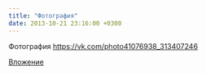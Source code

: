 ```yaml
---
title: "Фотография"
date: 2013-10-21 23:16:00 +0300
---
```


Фотография
https://vk.com/photo41076938_313407246

[Вложение](https://vk.com/photo41076938_313407246)
